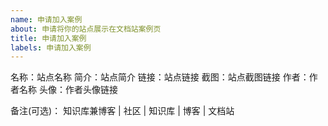 ```yaml
---
name: 申请加入案例
about: 申请将你的站点展示在文档站案例页
title: 申请加入案例
labels: 申请加入案例
---
```


<!--
请按照模板填写，否则此申请将可能不会被通过并直接关闭。

站点要求：
1.使用Vdoing主题
2.有10篇以上文章
3.保留 footer 的主题推荐链接
-->

名称：站点名称
简介：站点简介
链接：站点链接
截图：站点截图链接
作者：作者名称
头像：作者头像链接

备注(可选)： 知识库兼博客 | 社区 | 知识库 | 博客 | 文档站
